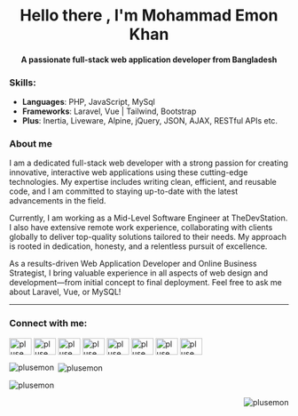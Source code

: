 <h1 align="center">Hello there , I'm Mohammad Emon Khan</h1> 
<h4 align="center">A passionate full-stack web application developer from Bangladesh</h3>

### Skills:
- **Languages**: PHP, JavaScript, MySql
- **Frameworks**: Laravel, Vue | Tailwind, Bootstrap
- **Plus**: Inertia, Liveware, Alpine, jQuery, JSON, AJAX, RESTful APIs etc.

### About me
<p aligh="left">
I am a dedicated full-stack web developer with a strong passion for creating innovative, interactive web applications using these cutting-edge technologies. My expertise includes writing clean, efficient, and reusable code, and I am committed to staying up-to-date with the latest advancements in the field.

Currently, I am working as a Mid-Level Software Engineer at TheDevStation. I also have extensive remote work experience, collaborating with clients globally to deliver top-quality solutions tailored to their needs. My approach is rooted in dedication, honesty, and a relentless pursuit of excellence.

As a results-driven Web Application Developer and Online Business Strategist, I bring valuable experience in all aspects of web design and development—from initial concept to final deployment. Feel free to ask me about Laravel, Vue, or MySQL!
 <hr/>


<h3 align="left">Connect with me:</h3>
<p align="left">
<a href="https://codepen.io/plusemon" target="blank"><img align="center" src="https://raw.githubusercontent.com/rahuldkjain/github-profile-readme-generator/master/src/images/icons/Social/codepen.svg" alt="plusemon" height="30" width="40" /></a>
<a href="https://twitter.com/plusemon" target="blank"><img align="center" src="https://raw.githubusercontent.com/rahuldkjain/github-profile-readme-generator/master/src/images/icons/Social/twitter.svg" alt="plusemon" height="30" width="40" /></a>
<a href="https://linkedin.com/in/plusemon" target="blank"><img align="center" src="https://raw.githubusercontent.com/rahuldkjain/github-profile-readme-generator/master/src/images/icons/Social/linked-in-alt.svg" alt="plusemon" height="30" width="40" /></a>
<a href="https://stackoverflow.com/users/plusemon" target="blank"><img align="center" src="https://raw.githubusercontent.com/rahuldkjain/github-profile-readme-generator/master/src/images/icons/Social/stack-overflow.svg" alt="plusemon" height="30" width="40" /></a>
<a href="https://fb.com/plusemon" target="blank"><img align="center" src="https://raw.githubusercontent.com/rahuldkjain/github-profile-readme-generator/master/src/images/icons/Social/facebook.svg" alt="plusemon" height="30" width="40" /></a>
<a href="https://instagram.com/plusemon" target="blank"><img align="center" src="https://raw.githubusercontent.com/rahuldkjain/github-profile-readme-generator/master/src/images/icons/Social/instagram.svg" alt="plusemon" height="30" width="40" /></a>
<a href="https://dribbble.com/plusemon" target="blank"><img align="center" src="https://raw.githubusercontent.com/rahuldkjain/github-profile-readme-generator/master/src/images/icons/Social/dribbble.svg" alt="plusemon" height="30" width="40" /></a>
<a href="https://www.behance.net/plusemon" target="blank"><img align="center" src="https://raw.githubusercontent.com/rahuldkjain/github-profile-readme-generator/master/src/images/icons/Social/behance.svg" alt="plusemon" height="30" width="40" /></a>
</p>

<p><img align="left" src="https://github-readme-stats.vercel.app/api/top-langs?username=plusemon&show_icons=true&locale=en&layout=compact" alt="plusemon" /></p>

<p>&nbsp;<img align="center" src="https://github-readme-stats.vercel.app/api?username=plusemon&show_icons=true&locale=en" alt="plusemon" /></p>

<p><img align="center" src="https://github-readme-streak-stats.herokuapp.com/?user=plusemon&" alt="plusemon" /></p>
<p align="right"> <img src="https://komarev.com/ghpvc/?username=plusemon&label=Profile%20views&color=0e75b6&style=flat" alt="plusemon" /> </p>


